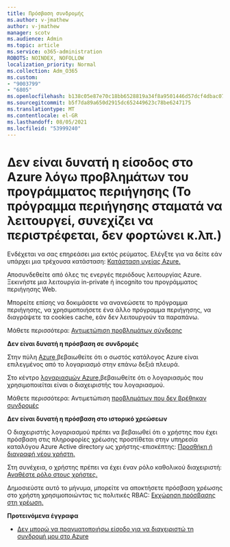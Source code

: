 ```yaml
---
title: Πρόσβαση συνδρομής
ms.author: v-jmathew
author: v-jmathew
manager: scotv
ms.audience: Admin
ms.topic: article
ms.service: o365-administration
ROBOTS: NOINDEX, NOFOLLOW
localization_priority: Normal
ms.collection: Adm_O365
ms.custom:
- "9003799"
- "6805"
ms.openlocfilehash: b138c05e87e70c18bb6528819a34f8a9501446d57dcf4dbac0734f70fbc3466b
ms.sourcegitcommit: b5f7da89a650d2915dc652449623c78be6247175
ms.translationtype: MT
ms.contentlocale: el-GR
ms.lasthandoff: 08/05/2021
ms.locfileid: "53999240"
---
```

# <a name="unable-to-sign-in-azure-due-to-browser-issues-browser-hangs-keeps-spinning-does-not-load-etc"></a>Δεν είναι δυνατή η είσοδος στο Azure λόγω προβλημάτων του προγράμματος περιήγησης (Το πρόγραμμα περιήγησης σταματά να λειτουργεί, συνεχίζει να περιστρέφεται, δεν φορτώνει κ.λπ.)

Ενδέχεται να σας επηρεάσει μια εκτός ρεύματος. Ελέγξτε για να δείτε εάν υπάρχει μια τρέχουσα κατάσταση: [Κατάσταση υγείας Azure.](https://status.azure.com/status/history/)

Αποσυνδεθείτε από όλες τις ενεργές περιόδους λειτουργίας Azure. Ξεκινήστε μια λειτουργία in-private ή incognito του προγράμματος περιήγησης Web.

Μπορείτε επίσης να δοκιμάσετε να ανανεώσετε το πρόγραμμα περιήγησης, να χρησιμοποιήσετε ένα άλλο πρόγραμμα περιήγησης, να διαγράψετε τα cookies cache, εάν δεν λειτουργούν τα παραπάνω.

Μάθετε περισσότερα: [Αντιμετώπιση προβλημάτων σύνδεσης](https://support.microsoft.com/help/4042961/troubleshoot-why-you-can-t-sign-in-to-manage-your-azure-subscription)

**Δεν είναι δυνατή η πρόσβαση σε συνδρομές**

Στην πύλη [Azure,](https://portal.azure.com/)βεβαιωθείτε ότι ο σωστός κατάλογος Azure είναι επιλεγμένος από το λογαριασμό στην επάνω δεξιά πλευρά.

Στο κέντρο [λογαριασμών Azure,](https://account.windowsazure.com/Subscriptions)βεβαιωθείτε ότι ο λογαριασμός που χρησιμοποιείται είναι ο διαχειριστής του λογαριασμού.

Μάθετε περισσότερα: Αντιμετώπιση [προβλημάτων που δεν βρέθηκαν συνδρομές](https://docs.microsoft.com/azure/billing/billing-no-subscriptions-found?WT.mc_id=Portal-Microsoft_Azure_Support)

**Δεν είναι δυνατή η πρόσβαση στο ιστορικό χρεώσεων**

Ο διαχειριστής λογαριασμού πρέπει να βεβαιωθεί ότι ο χρήστης που έχει πρόσβαση στις πληροφορίες χρέωσης προστίθεται στην υπηρεσία καταλόγου Azure Active directory ως χρήστης-επισκέπτης: [Προσθήκη ή διαγραφή νέου χρήστη.](https://docs.microsoft.com/azure/active-directory/fundamentals/add-users-azure-active-directory?WT.mc_id=Portal-Microsoft_Azure_Support)

Στη συνέχεια, ο χρήστης πρέπει να έχει έναν ρόλο καθολικού διαχειριστή: [Αναθέστε ρόλο στους χρήστες.](https://docs.microsoft.com/azure/active-directory/fundamentals/active-directory-users-assign-role-azure-portal?WT.mc_id=Portal-Microsoft_Azure_Support)

Δημοσιεύστε αυτό το μήνυμα, μπορείτε να αποκτήσετε πρόσβαση χρέωσης στο χρήστη χρησιμοποιώντας τις πολιτικές RBAC: [Εκχώρηση πρόσβασης στη χρέωση.](https://docs.microsoft.com/azure/billing/billing-manage-access?WT.mc_id=Portal-Microsoft_Azure_Support)

**Προτεινόμενα έγγραφα**

-   [Δεν μπορώ να πραγματοποιήσω είσοδο για να διαχειριστώ τη συνδρομή μου στο Azure](https://docs.microsoft.com/azure/billing-cannot-login-subscription?WT.mc_id=Portal-Microsoft_Azure_Support)